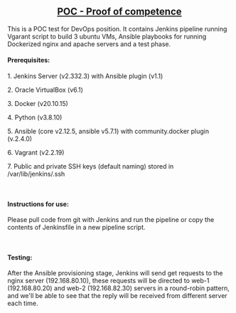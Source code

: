 <h2 style="text-align: center;"><u>POC - Proof of competence</u></h2>
<p>This is a POC test for DevOps position. It contains Jenkins pipeline running Vgarant script to build 3 ubuntu VMs, Ansible playbooks for running Dockerized nginx and apache servers and a test phase.</p>
<h4><strong>Prerequisites:</strong></h4>
<p>1. Jenkins Server (v2.332.3) with Ansible plugin (v1.1)</p>
<p>2. Oracle VirtualBox (v6.1)</p>
<p>3. Docker (v20.10.15)</p>
<p>4. Python (v3.8.10)</p>
<p>5. Ansible (core v2.12.5, ansible v5.7.1) with community.docker plugin (v.2.4.0)</p>
<p>6. Vagrant (v2.2.19)</p>
<p>7. Public and private SSH keys (default naming) stored in /var/lib/jenkins/.ssh</p>
<p>&nbsp;</p>
<h4><strong>Instructions for use:</strong></h4>
<p>Please pull code from git with Jenkins and run the pipeline or copy the contents of Jenkinsfile in a new pipeline script.</p>
<p>&nbsp;</p>
<h4><strong>Testing:</strong></h4>
<p>After the Ansible provisioning stage, Jenkins will send get requests to the nginx server (192.168.80.10), these requests will be directed to web-1 (192.168.80.20) and web-2 (192.168.82.30) servers in a round-robin pattern, and we'll be able to see that the reply will be received from different server each time.</p>

